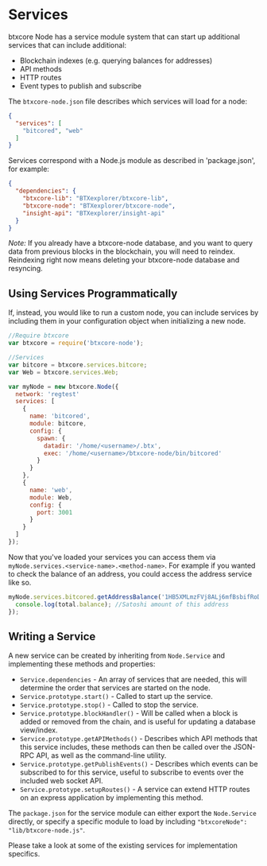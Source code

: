 # Services
btxcore Node has a service module system that can start up additional services that can include additional:
- Blockchain indexes (e.g. querying balances for addresses)
- API methods
- HTTP routes
- Event types to publish and subscribe

The `btxcore-node.json` file describes which services will load for a node:

```json
{
  "services": [
    "bitcored", "web"
  ]
}
```

Services correspond with a Node.js module as described in 'package.json', for example:

```json
{
  "dependencies": {
    "btxcore-lib": "BTXexplorer/btxcore-lib",
    "btxcore-node": "BTXexplorer/btxcore-node",
    "insight-api": "BTXexplorer/insight-api"
  }
}
```

_Note:_ If you already have a btxcore-node database, and you want to query data from previous blocks in the blockchain, you will need to reindex. Reindexing right now means deleting your btxcore-node database and resyncing.

## Using Services Programmatically
If, instead, you would like to run a custom node, you can include services by including them in your configuration object when initializing a new node.

```js
//Require btxcore
var btxcore = require('btxcore-node');

//Services
var bitcore = btxcore.services.bitcore;
var Web = btxcore.services.Web;

var myNode = new btxcore.Node({
  network: 'regtest'
  services: [
    {
      name: 'bitcored',
      module: bitcore,
      config: {
        spawn: {
          datadir: '/home/<username>/.btx',
          exec: '/home/<username>/btxcore-node/bin/bitcored'
        }
      }
    },
    {
      name: 'web',
      module: Web,
      config: {
        port: 3001
      }
    }
  ]
});
```

Now that you've loaded your services you can access them via `myNode.services.<service-name>.<method-name>`. For example if you wanted to check the balance of an address, you could access the address service like so.

```js
myNode.services.bitcored.getAddressBalance('1HB5XMLmzFVj8ALj6mfBsbifRoD4miY36v', false, function(err, total) {
  console.log(total.balance); //Satoshi amount of this address
});
```

## Writing a Service
A new service can be created by inheriting from `Node.Service` and implementing these methods and properties:
- `Service.dependencies` -  An array of services that are needed, this will determine the order that services are started on the node.
- `Service.prototype.start()` - Called to start up the service.
- `Service.prototype.stop()` - Called to stop the service.
- `Service.prototype.blockHandler()` - Will be called when a block is added or removed from the chain, and is useful for updating a database view/index.
- `Service.prototype.getAPIMethods()` - Describes which API methods that this service includes, these methods can then be called over the JSON-RPC API, as well as the command-line utility.
- `Service.prototype.getPublishEvents()` - Describes which events can be subscribed to for this service, useful to subscribe to events over the included web socket API.
- `Service.prototype.setupRoutes()` - A service can extend HTTP routes on an express application by implementing this method.

The `package.json` for the service module can either export the `Node.Service` directly, or specify a specific module to load by including `"btxcoreNode": "lib/btxcore-node.js"`.

Please take a look at some of the existing services for implementation specifics.
